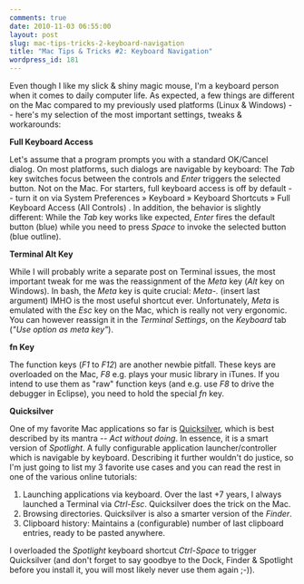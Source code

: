 ```yaml
---
comments: true
date: 2010-11-03 06:55:00
layout: post
slug: mac-tips-tricks-2-keyboard-navigation
title: "Mac Tips & Tricks #2: Keyboard Navigation"
wordpress_id: 181
---
```


Even though I like my slick & shiny magic mouse, I'm a keyboard person when it comes to daily computer life. As expected, a few things are different on the Mac compared to my previously used platforms (Linux & Windows) -- here's my selection of the  most important settings, tweaks & workarounds:

**Full Keyboard Access**

Let's assume that a program prompts you with a standard OK/Cancel dialog. On most platforms, such dialogs are navigable by keyboard: The _Tab_ key switches focus between the controls and _Enter_ triggers the selected button. Not on the Mac. For starters, full keyboard access is off by default -- turn it on via System Preferences » Keyboard » Keyboard Shortcuts » Full Keyboard Access (All Controls) . In addition, the behavior is slightly different: While the _Tab_ key works like expected, _Enter_ fires the default button (blue) while you need to press _Space_ to invoke the selected button (blue outline).

**Terminal Alt Key**

While I will probably write a separate post on Terminal issues, the most important tweak for me was the reassignment of the _Meta_ key (_Alt_ key on Windows). In bash, the _Meta_ key is quite crucial: _Meta-._ (insert last argument) IMHO is the most useful shortcut ever. Unfortunately, _Meta_ is emulated with the _Esc_ key on the Mac, which is really not very ergonomic. You can however reassign it in the _Terminal Settings_, on the _Keyboard_ tab (_"Use option as meta key"_).

**fn Key**

The function keys (_F1_ to _F12_) are another newbie pitfall. These keys are overloaded on the Mac, _F8_ e.g. plays your music library in iTunes. If you intend to use them as "raw" function keys (and e.g. use _F8_ to drive the debugger in Eclipse), you need to hold the special _fn_ key.

**Quicksilver**

One of my favorite Mac applications so far is [Quicksilver](http://www.blacktree.com/), which is best described by its mantra -- _Act without doing_. In essence, it is a smart version of _Spotlight_. A fully configurable application launcher/controller which is navigable by keyboard. Describing it further wouldn't do justice, so I'm just going to list my 3 favorite use cases and you can read the rest in one of the various online tutorials:

  1. Launching applications via keyboard. Over the last +7 years, I always launched a Terminal via _Ctrl-Esc_. Quicksilver does the trick on the Mac.
  2. Browsing directories. Quicksilver is also a smarter version of the _Finder_.
  3. Clipboard history: Maintains a (configurable) number of last clipboard entries, ready to be pasted anywhere.

I overloaded the _Spotlight_ keyboard shortcut _Ctrl-Space_ to trigger Quicksilver (and don't forget to say goodbye to the Dock, Finder & Spotlight before you install it, you will most likely never use them again ;-)).
